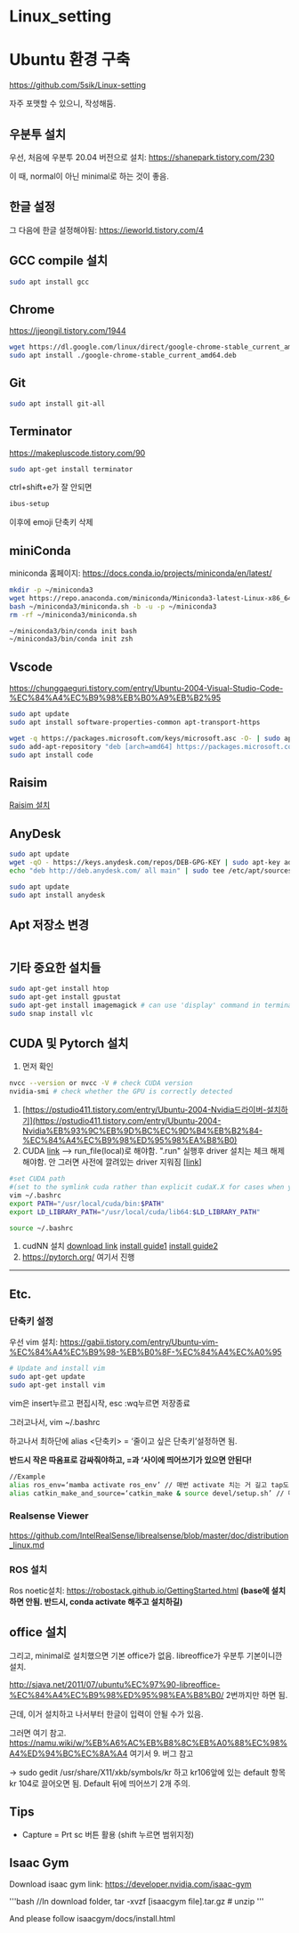 # Linux_setting
# Ubuntu 환경 구축

https://github.com/5sik/Linux-setting

자주 포맷할 수 있으니, 작성해둠.

## 우분투 설치

우선, 처음에 우분투 20.04 버전으로 설치: https://shanepark.tistory.com/230

이 때, normal이 아닌 minimal로 하는 것이 좋음.

## 한글 설정

그 다음에 한글 설정해야됨: https://ieworld.tistory.com/4

## GCC compile 설치

```bash
sudo apt install gcc
```

## Chrome

https://jjeongil.tistory.com/1944

```bash
wget https://dl.google.com/linux/direct/google-chrome-stable_current_amd64.deb
sudo apt install ./google-chrome-stable_current_amd64.deb
```

## Git

```bash
sudo apt install git-all
```

## Terminator

https://makepluscode.tistory.com/90

```bash
sudo apt-get install terminator
```

ctrl+shift+e가 잘 안되면

```bash
ibus-setup
```

이후에 emoji 단축키 삭제

## miniConda

miniconda 홈페이지: https://docs.conda.io/projects/miniconda/en/latest/

```bash
mkdir -p ~/miniconda3
wget https://repo.anaconda.com/miniconda/Miniconda3-latest-Linux-x86_64.sh -O ~/miniconda3/miniconda.sh
bash ~/miniconda3/miniconda.sh -b -u -p ~/miniconda3
rm -rf ~/miniconda3/miniconda.sh
```

```bash
~/miniconda3/bin/conda init bash
~/miniconda3/bin/conda init zsh
```

## Vscode

https://chunggaeguri.tistory.com/entry/Ubuntu-2004-Visual-Studio-Code-%EC%84%A4%EC%B9%98%EB%B0%A9%EB%B2%95

```bash
sudo apt update
sudo apt install software-properties-common apt-transport-https
```

```bash
wget -q https://packages.microsoft.com/keys/microsoft.asc -O- | sudo apt-key add -
sudo add-apt-repository "deb [arch=amd64] https://packages.microsoft.com/repos/vscode stable main"
sudo apt install code
```

## Raisim

[Raisim 설치](https://www.notion.so/Raisim-ac124338d75e4200a3be11615b8608c0?pvs=21)

## AnyDesk

```bash
sudo apt update
wget -qO - https://keys.anydesk.com/repos/DEB-GPG-KEY | sudo apt-key add -
echo "deb http://deb.anydesk.com/ all main" | sudo tee /etc/apt/sources.list.d/anydesk-stable.list

sudo apt update
sudo apt install anydesk
```

## Apt 저장소 변경

```bash

```

## 기타 중요한 설치들

```bash
sudo apt-get install htop
sudo apt-get install gpustat
sudo apt-get install imagemagick # can use 'display' command in terminal to view image
sudo snap install vlc
```

## CUDA 및 Pytorch 설치

1. 먼저 확인

```bash
nvcc --version or nvcc -V # check CUDA version
nvidia-smi # check whether the GPU is correctly detected
```

1. [https://pstudio411.tistory.com/entry/Ubuntu-2004-Nvidia드라이버-설치하기](https://pstudio411.tistory.com/entry/Ubuntu-2004-Nvidia%EB%93%9C%EB%9D%BC%EC%9D%B4%EB%B2%84-%EC%84%A4%EC%B9%98%ED%95%98%EA%B8%B0)
2. CUDA [link](https://developer.nvidia.com/cuda-toolkit-archive) --> run_file(local)로 해야함. ".run" 실행후 driver 설치는 체크 해제해야함. 안 그러면 사전에 깔려있는 driver 지워짐 [[link](https://velog.io/@seok990301/Nvidia-driver-cuda-%EB%B2%84%EC%A0%84)]

```bash
#set CUDA path 
#(set to the symlink cuda rather than explicit cudaX.X for cases when you use multiple CUDA version)
vim ~/.bashrc
export PATH="/usr/local/cuda/bin:$PATH"
export LD_LIBRARY_PATH="/usr/local/cuda/lib64:$LD_LIBRARY_PATH"

source ~/.bashrc
```

1. cudNN 설치
[download link](https://developer.nvidia.com/rdp/cudnn-archive) [install guide1](https://docs.nvidia.com/deeplearning/cudnn/install-guide/index.html) [install guide2](https://kyumdoctor.co.kr/30)
2. https://pytorch.org/ 여기서 진행

---

## Etc.

### 단축키 설정

우선 vim 설치: https://gabii.tistory.com/entry/Ubuntu-vim-%EC%84%A4%EC%B9%98-%EB%B0%8F-%EC%84%A4%EC%A0%95

```bash
# Update and install vim
sudo apt-get update
sudo apt-get install vim
```

vim은 insert누르고 편집시작, esc :wq누르면 저장종료

그러고나서, vim ~/.bashrc

하고나서 최하단에 alias <단축키> = ‘줄이고 싶은 단축키’설정하면 됨.

**반드시 작은 따옴표로 감싸줘야하고, =과 ‘사이에 띄어쓰기가 있으면 안된다!**

```bash
//Example
alias ros_env=‘mamba activate ros_env’ // 매번 activate 치는 거 길고 tap도 안먹혀서 만들어줌.
alias catkin_make_and_source=‘catkin_make & source devel/setup.sh’ // 매번 setup.sh해주는 거 귀찮음.
```

### Realsense Viewer

https://github.com/IntelRealSense/librealsense/blob/master/doc/distribution_linux.md

### ROS 설치

Ros noetic설치: https://robostack.github.io/GettingStarted.html **(base에 설치하면 안됨. 반드시, conda activate <env>해주고 설치하길)**

## office 설치

그리고, minimal로 설치했으면 기본 office가 없음. libreoffice가 우분투 기본이니깐 설치.

http://sjava.net/2011/07/ubuntu%EC%97%90-libreoffice-%EC%84%A4%EC%B9%98%ED%95%98%EA%B8%B0/ 2번까지만 하면 됨.

근데, 이거 설치하고 나서부터 한글이 입력이 안될 수가 있음.

그러면 여기 참고. https://namu.wiki/w/%EB%A6%AC%EB%B8%8C%EB%A0%88%EC%98%A4%ED%94%BC%EC%8A%A4 여기서 9. 버그 참고

→ sudo gedit /usr/share/X11/xkb/symbols/kr 하고 kr106앞에 있는 default 항목 kr 104로 끌어오면 됨. Default 뒤에 띄어쓰기 2개 주의.

## Tips

- Capture = Prt sc 버튼 활용 (shift 누르면 범위지정)

## Isaac Gym

Download isaac gym link: https://developer.nvidia.com/isaac-gym

'''bash
//In download folder,
tar -xvzf [isaacgym file].tar.gz # unzip
'''

And please follow isaacgym/docs/install.html


